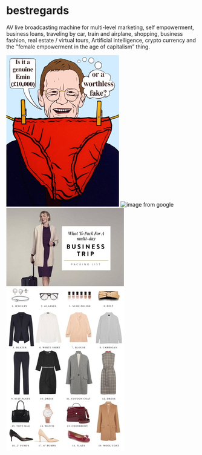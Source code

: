 # bestregards
AV live broadcasting machine for multi-level marketing, self empowerment, business loans, traveling by car, train and airplane, shopping, business fashion, real estate / virtual tours, Artificial intelligence, crypto currency and the "female empowerment in the age of capitalism” thing.

![Juast a test how to add images](/images/Charles_Thomson._Sir_Nicholas_Serota_Makes_an_Acquisitions_Decision.jpg)
![image from google](https://encrypted-tbn0.gstatic.com/images?q=tbn:ANd9GcRNU0MWIns3yZprLoDplatscjtZaGMqPeL-hOl99LZfawTqzYBr)
![one more](/images/Screen%20Shot%202018-07-01%20at%2012.23.33%20PM.jpeg)
